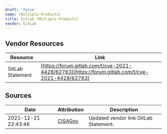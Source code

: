 ```yaml
---
draft: 'false'
name: (Multiple Products)
title: GitLab (Multiple Products)
vendor: GitLab
---
```


## Vendor Resources
| Resource | Link |
| --- | --- |
| GitLab Statement | [https://forum.gitlab.com/t/cve-2021-4428/62763](https://forum.gitlab.com/t/cve-2021-4428/62763) |



## Sources
| Date | Attribution | Description |
| --- | --- | --- |
| 2021-12-21 22:43:46 | [CISAGov](https://raw.githubusercontent.com/cisagov/log4j-affected-db/develop/README.md) | Updated vendor link GitLab Statement.  |
